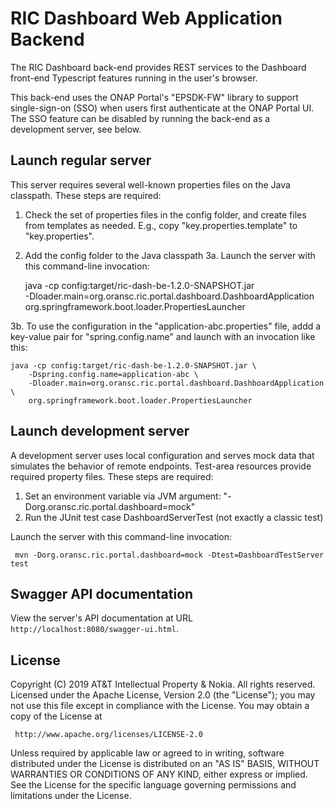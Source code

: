 # RIC Dashboard Web Application Backend

The RIC Dashboard back-end provides REST services to the Dashboard front-end
Typescript features running in the user's browser.

This back-end uses the ONAP Portal's "EPSDK-FW" library to support single-sign-on
(SSO) when users first authenticate at the ONAP Portal UI.  The SSO feature can
be disabled by running the back-end as a development server, see below.

## Launch regular server

This server requires several well-known properties files on the Java classpath.
These steps are required:

1. Check the set of properties files in the config folder, and create files from
   templates as needed.  E.g., copy "key.properties.template" to "key.properties".
2. Add the config folder to the Java classpath
3a. Launch the server with this command-line invocation:

    java -cp config:target/ric-dash-be-1.2.0-SNAPSHOT.jar \
        -Dloader.main=org.oransc.ric.portal.dashboard.DashboardApplication \
        org.springframework.boot.loader.PropertiesLauncher

3b. To use the configuration in the "application-abc.properties" file, addd a
    key-value pair for "spring.config.name" and launch with an invocation like this:

    java -cp config:target/ric-dash-be-1.2.0-SNAPSHOT.jar \
        -Dspring.config.name=application-abc \
        -Dloader.main=org.oransc.ric.portal.dashboard.DashboardApplication \
        org.springframework.boot.loader.PropertiesLauncher

## Launch development server

A development server uses local configuration and serves mock data that simulates
the behavior of remote endpoints.  Test-area resources provide required property
files. These steps are required:

1. Set an environment variable via JVM argument: "-Dorg.oransc.ric.portal.dashboard=mock"
2. Run the JUnit test case DashboardServerTest (not exactly a classic test)

Launch the server with this command-line invocation:

     mvn -Dorg.oransc.ric.portal.dashboard=mock -Dtest=DashboardTestServer test

## Swagger API documentation

View the server's API documentation at URL `http://localhost:8080/swagger-ui.html`.

## License

Copyright (C) 2019 AT&T Intellectual Property & Nokia. All rights reserved.
Licensed under the Apache License, Version 2.0 (the "License");
you may not use this file except in compliance with the License.
You may obtain a copy of the License at

     http://www.apache.org/licenses/LICENSE-2.0

Unless required by applicable law or agreed to in writing, software
distributed under the License is distributed on an "AS IS" BASIS,
WITHOUT WARRANTIES OR CONDITIONS OF ANY KIND, either express or implied.
See the License for the specific language governing permissions and
limitations under the License.
